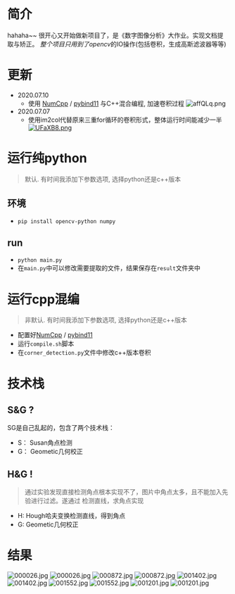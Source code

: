 # 简介
hahaha~~ 很开心又开始做新项目了，是《数字图像分析》大作业。实现文档提取与矫正。
*整个项目只用到了opencv*的IO操作(包括卷积，生成高斯滤波器等等) 

# 更新
- 2020.07.10
    - 使用 [NumCpp](https://github.com/dpilger26/NumCpp) / [pybind11](https://github.com/pybind/pybind11) 与C++混合编程, 加速卷积过程
    ![affQLq.png](https://s1.ax1x.com/2020/08/07/affQLq.png)
- 2020.07.07
    - 使用im2col代替原来三重for循环的卷积形式，整体运行时间能减少一半
    [![UFaXB8.png](https://s1.ax1x.com/2020/07/07/UFaXB8.png)](https://imgchr.com/i/UFaXB8)
    

# 运行纯python
> 默认. 有时间我添加下参数选项, 选择python还是c++版本

## 环境
- `pip install opencv-python numpy`
## run
- `python main.py`
- 在`main.py`中可以修改需要提取的文件，结果保存在`result`文件夹中

# 运行cpp混编
> 非默认. 有时间我添加下参数选项, 选择python还是c++版本

- 配置好[NumCpp](https://github.com/dpilger26/NumCpp) / [pybind11](https://github.com/pybind/pybind11)
- 运行`compile.sh`脚本
- 在`corner_detection.py`文件中修改c++版本卷积

# 技术栈
## S&G ?
SG是自己乱起的，包含了两个技术栈：
- S： Susan角点检测
- G： Geometic几何校正

## H&G !
> 通过实验发现直接检测角点根本实现不了，图片中角点太多，且不能加入先验进行过滤。遂通过
检测直线，求角点实现 

- H: Hough哈夫变换检测直线，得到角点
- G: Geometic几何校正

# 结果
![000026.jpg](https://i.loli.net/2019/01/05/5c2ffcc192ae4.jpg)
![000026.jpg](https://i.loli.net/2019/01/05/5c2ffcfe5021c.jpg)
![000872.jpg](https://i.loli.net/2019/01/05/5c2ffcc194ee2.jpg)
![000872.jpg](https://i.loli.net/2019/01/05/5c2ffcfe4e4c4.jpg)
![001402.jpg](https://i.loli.net/2019/01/05/5c2ffcc1a6844.jpg)
![001402.jpg](https://i.loli.net/2019/01/05/5c2ffcfe51d36.jpg)
![001552.jpg](https://i.loli.net/2019/01/05/5c2ffcc1a7a7a.jpg)
![001552.jpg](https://i.loli.net/2019/01/05/5c2ffcfe53f1c.jpg)
![001201.jpg](https://i.loli.net/2019/01/05/5c2ffcc1a78a6.jpg)
![001201.jpg](https://i.loli.net/2019/01/05/5c2ffcfe55b12.jpg)
